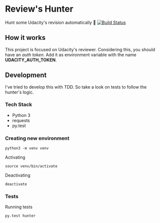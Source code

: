 # Review's Hunter

Hunt some Udacity's revision automatically 🔦 [![Build Status](https://travis-ci.org/anapaulagomes/review-hunter.svg?branch=master)](https://travis-ci.org/anapaulagomes/review-hunter)

## How it works

This project is focused on Udacity's reviewer. Considering this, you should have an _auth token_.
Add it as environment variable with the name __UDACITY_AUTH_TOKEN__.

## Development

I've tried to develop this with TDD. So take a look on tests to follow the hunter's logic.

### Tech Stack

- Python 3
- requests
- py.test

### Creating new environment

```
python3 -m venv venv
```

Activating
```
source venv/bin/activate
```

Deactivating
```
deactivate
```

### Tests

Running tests

```
py.test hunter
```

